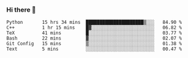 ### Hi there 👋

<!--START_SECTION:waka-->

```text
Python       15 hrs 34 mins  █████████████████████▒░░░   84.90 %
C++          1 hr 15 mins    █▓░░░░░░░░░░░░░░░░░░░░░░░   06.82 %
TeX          41 mins         █░░░░░░░░░░░░░░░░░░░░░░░░   03.77 %
Bash         22 mins         ▓░░░░░░░░░░░░░░░░░░░░░░░░   02.07 %
Git Config   15 mins         ▒░░░░░░░░░░░░░░░░░░░░░░░░   01.38 %
Text         5 mins          ░░░░░░░░░░░░░░░░░░░░░░░░░   00.47 %
```

<!--END_SECTION:waka-->
